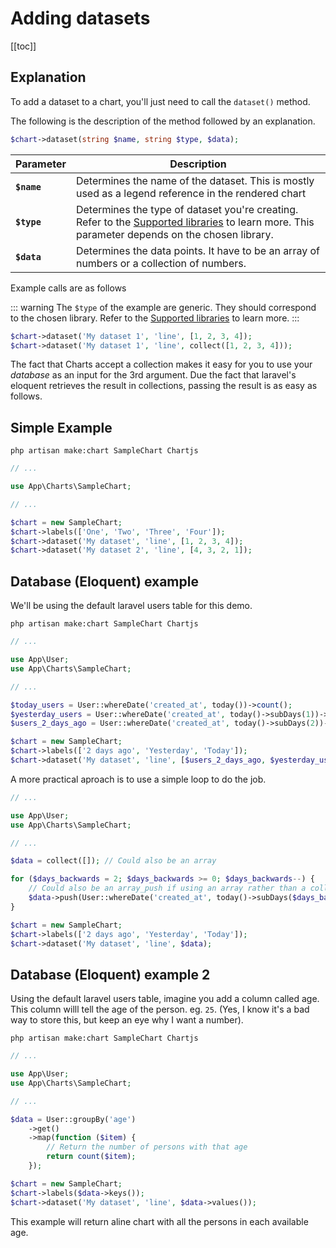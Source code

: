 # Adding datasets

[[toc]]

## Explanation

To add a dataset to a chart, you'll just need to call the `dataset()` method.

The following is the description of the method followed by an explanation.


```php
$chart->dataset(string $name, string $type, $data);
```

| Parameter   | Description |
| ----------- | ------------- |
| **`$name`** | Determines the name of the dataset. This is mostly used as a legend reference in the rendered chart |
| **`$type`** | Determines the type of dataset you're creating. Refer to the [Supported libraries](/docs/supported_libraries.html) to learn more. This parameter depends on the chosen library.      |
| **`$data`** | Determines the data points. It have to be an array of numbers or a collection of numbers.      |

Example calls are as follows

::: warning
The `$type` of the example are generic. They should correspond to the chosen library. Refer to the [Supported libraries](/docs/supported_libraries.html) to learn more.
:::

```php
$chart->dataset('My dataset 1', 'line', [1, 2, 3, 4]);
$chart->dataset('My dataset 1', 'line', collect([1, 2, 3, 4]));
```

The fact that Charts accept a collection makes it easy for you to use your *database* as an input for the 3rd argument.
Due the fact that laravel's eloquent retrieves the result in collections, passing the result is as easy as follows.

## Simple Example

```
php artisan make:chart SampleChart Chartjs
```

```php
// ...

use App\Charts\SampleChart;

// ...

$chart = new SampleChart;
$chart->labels(['One', 'Two', 'Three', 'Four']);
$chart->dataset('My dataset', 'line', [1, 2, 3, 4]);
$chart->dataset('My dataset 2', 'line', [4, 3, 2, 1]);
```

## Database (Eloquent) example

We'll be using the default laravel users table for this demo.

```
php artisan make:chart SampleChart Chartjs
```

```php
// ...

use App\User;
use App\Charts\SampleChart;

// ...

$today_users = User::whereDate('created_at', today())->count();
$yesterday_users = User::whereDate('created_at', today()->subDays(1))->count();
$users_2_days_ago = User::whereDate('created_at', today()->subDays(2))->count();

$chart = new SampleChart;
$chart->labels(['2 days ago', 'Yesterday', 'Today']);
$chart->dataset('My dataset', 'line', [$users_2_days_ago, $yesterday_users, $today_users]);
```

A more practical aproach is to use a simple loop to do the job.

```php
// ...

use App\User;
use App\Charts\SampleChart;

// ...

$data = collect([]); // Could also be an array

for ($days_backwards = 2; $days_backwards >= 0; $days_backwards--) {
    // Could also be an array_push if using an array rather than a collection.
    $data->push(User::whereDate('created_at', today()->subDays($days_backwards))->count());
}

$chart = new SampleChart;
$chart->labels(['2 days ago', 'Yesterday', 'Today']);
$chart->dataset('My dataset', 'line', $data);
```

## Database (Eloquent) example 2

Using the default laravel users table, imagine you add a column called age. This column willl tell the age of the person. eg. `25`.
(Yes, I know it's a bad way to store this, but keep an eye why I want a number).

```
php artisan make:chart SampleChart Chartjs
```

```php
// ...

use App\User;
use App\Charts\SampleChart;

// ...

$data = User::groupBy('age')
    ->get()
    ->map(function ($item) {
        // Return the number of persons with that age
        return count($item);
    });

$chart = new SampleChart;
$chart->labels($data->keys());
$chart->dataset('My dataset', 'line', $data->values());
```

This example will return aline chart with all the persons in each available age.